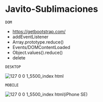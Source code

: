 # Javito-Sublimaciones

`DOM`
- https://getbootstrap.com/
- addEventListener
- Array.prototype.reduce()
- Events/DOMContentLoaded
- Object.values().reduce()
- delete

`DESKTOP`

![127 0 0 1_5500_index html](https://user-images.githubusercontent.com/83089714/193419940-623164d0-dcd7-4f35-868e-3ec4e408c4ca.png)

`MOBILE`

![127 0 0 1_5500_index html(iPhone SE)](https://user-images.githubusercontent.com/83089714/193420089-09c3363e-c4e7-434c-bb2c-0d42c93aefbf.jpg)
